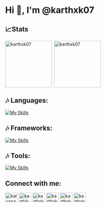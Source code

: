 # Hi 👋, I'm @karthxk07

## 📈Stats
<p><img align="left" height= 150px src="https://github-readme-stats.vercel.app/api/top-langs?username=karthxk07&show_icons=true&theme=dark&locale=en&layout=compact" alt="karthxk07" /></p>


<p>&nbsp;<img align="center" height=150px src="https://github-readme-stats.vercel.app/api?username=karthxk07&show_icons=true&theme=dark&locale=en" alt="karthxk07" /></p>

## 🎶 Languages:
[![My Skills](https://skillicons.dev/icons?i=c,cpp,java,python,js,ts,html,css,matlab)](https://skillicons.dev)

## 🎶 Frameworks:
[![My Skills](https://skillicons.dev/icons?i=react,nodejs,express,next,tailwind,firebase,github,aws)](https://skillicons.dev)


## 🎶 Tools:
[![My Skills](https://skillicons.dev/icons?i=linux,git,vscode,github,aws,docker)](https://skillicons.dev)


## Connect with me:
<p align="left">
<a href="https://twitter.com/kalyanammm" target="blank"><img align="center" src="https://raw.githubusercontent.com/rahuldkjain/github-profile-readme-generator/master/src/images/icons/Social/twitter.svg" alt="kalyanammm" height="30" width="40" /></a>
<a href="https://instagram.com/karthik.kalyanamm" target="blank"><img align="center" src="https://raw.githubusercontent.com/rahuldkjain/github-profile-readme-generator/master/src/images/icons/Social/instagram.svg" alt="karthik.kalyanamm" height="30" width="40" /></a>
<a href="https://www.codechef.com/users/karthxk07" target="blank"><img align="center" src="https://cdn.jsdelivr.net/npm/simple-icons@3.1.0/icons/codechef.svg" alt="karthxk07" height="30" width="40" /></a>
<a href="https://www.hackerrank.com/karthxk07" target="blank"><img align="center" src="https://raw.githubusercontent.com/rahuldkjain/github-profile-readme-generator/master/src/images/icons/Social/hackerrank.svg" alt="karthxk07" height="30" width="40" /></a>
<a href="https://leetcode.com/kxrthik07/" target="blank"><img align="center" src="https://raw.githubusercontent.com/rahuldkjain/github-profile-readme-generator/master/src/images/icons/Social/leet-code.svg" alt="karthxk07" height="30" width="40" /></a>
 <a href="https://www.linkedin.com/in/karthik-kalyanam-53571b254/" target="blank"><img align="center" src="https://raw.githubusercontent.com/rahuldkjain/github-profile-readme-generator/master/src/images/icons/Social/linked-in-alt.svg" alt="karthxk07" height="30" width="40" /></a>
</p>
